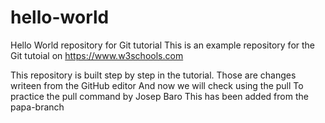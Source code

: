 # hello-world
Hello World repository for Git tutorial
This is an example repository for the Git tutoial on https://www.w3schools.com

This repository is built step by step in the tutorial.
Those are changes writeen from the GitHub editor
And now we will check using the pull
To practice the pull command by Josep Baro
This has been added from the papa-branch
